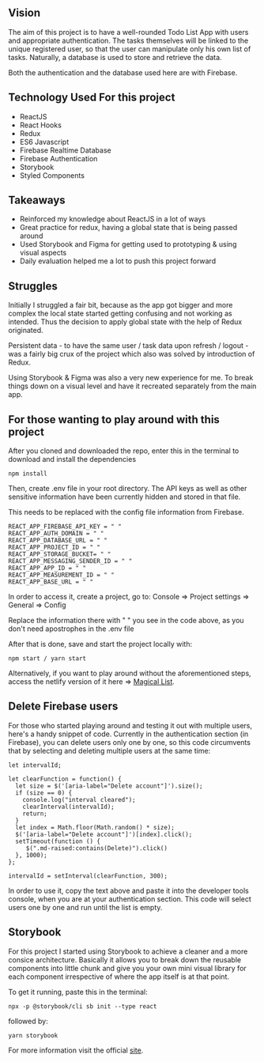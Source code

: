 ## Vision

The aim of this project is to have a well-rounded Todo List App with users
and appropriate authentication. The tasks themselves will be linked to the
unique registered user, so that the user can manipulate only his own list of
tasks. Naturally, a database is used to store and retrieve the data.

Both the authentication and the database used here are with Firebase.

## Technology Used For this project

-   ReactJS
-   React Hooks
-   Redux
-   ES6 Javascript
-   Firebase Realtime Database
-   Firebase Authentication
-   Storybook
-   Styled Components

## Takeaways

-   Reinforced my knowledge about ReactJS in a lot of ways
-   Great practice for redux, having a global state that is being passed around
-   Used Storybook and Figma for getting used to prototyping & using visual aspects
-   Daily evaluation helped me a lot to push this project forward

## Struggles

Initially I struggled a fair bit, because as the app got bigger and more complex
the local state started getting confusing and not working as intended. Thus the
decision to apply global state with the help of Redux originated.

Persistent data - to have the same user / task data upon refresh / logout - was a
fairly big crux of the project which also was solved by introduction of Redux.

Using Storybook & Figma was also a very new experience for me. To break things down
on a visual level and have it recreated separately from the main app.

## For those wanting to play around with this project

After you cloned and downloaded the repo, enter this in the terminal to download
and install the dependencies

```
npm install
```

Then, create .env file in your root directory. The API keys as well as other sensitive
information have been currently hidden and stored in that file.

This needs to be replaced with the config file information from Firebase.

```
REACT_APP_FIREBASE_API_KEY = " "
REACT_APP_AUTH_DOMAIN = " "
REACT_APP_DATABASE_URL = " "
REACT_APP_PROJECT_ID = " "
REACT_APP_STORAGE_BUCKET= " "
REACT_APP_MESSAGING_SENDER_ID = " "
REACT_APP_APP_ID = " "
REACT_APP_MEASUREMENT_ID = " "
REACT_APP_BASE_URL = " "
```

In order to access it, create a project, go to:
Console => Project settings => General => Config

Replace the information there with " " you see in the code above, as you don't need apostrophes in the .env file

After that is done, save and start the project locally with:

```
npm start / yarn start
```

Alternatively, if you want to play around without the aforementioned steps, access the netlify
version of it here => [Magical List](https://magical-list.netlify.app/).

## Delete Firebase users

For those who started playing around and testing it out with multiple users, here's a handy snippet
of code. Currently in the authentication section (in Firebase), you can delete users only one by one,
so this code circumvents that by selecting and deleting multiple users at the same time:

```
let intervalId;

let clearFunction = function() {
  let size = $('[aria-label="Delete account"]').size();
  if (size == 0) {
    console.log("interval cleared");
    clearInterval(intervalId);
    return;
  }
  let index = Math.floor(Math.random() * size);
  $('[aria-label="Delete account"]')[index].click();
  setTimeout(function () {
     $(".md-raised:contains(Delete)").click()
  }, 1000);
};

intervalId = setInterval(clearFunction, 300);
```

In order to use it, copy the text above and paste it into the developer tools console,
when you are at your authentication section. This code will select users one by one and
run until the list is empty.

## Storybook

For this project I started using Storybook to achieve a cleaner and a more consice architecture.
Basically it allows you to break down the reusable components into little chunk and give you your
own mini visual library for each component irrespective of where the app itself is at that point.

To get it running, paste this in the terminal:

```
npx -p @storybook/cli sb init --type react
```

followed by:

```
yarn storybook
```

For more information visit the official [site](https://storybook.js.org/docs/basics/introduction/).
